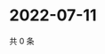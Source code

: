 # 2022-07-11

共 0 条

<!-- BEGIN WEIBO -->
<!-- 最后更新时间 Mon Jul 11 2022 11:36:37 GMT+0800 (China Standard Time) -->

<!-- END WEIBO -->
